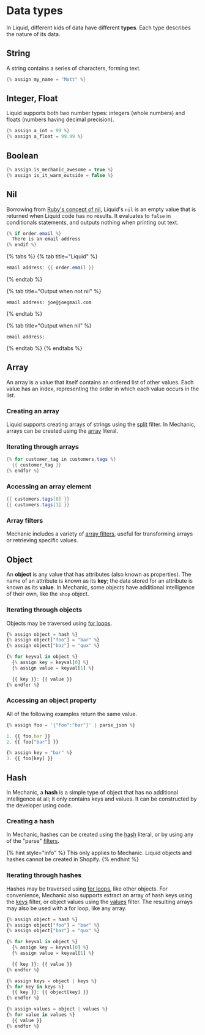 # Data types

In Liquid, different kids of data have different **types**. Each type describes the nature of its data.

## String

A string contains a series of characters, forming text.

```java
{% assign my_name = "Matt" %}
```

## Integer, Float

Liquid supports both two number types: integers \(whole numbers\) and floats \(numbers having decimal precision\).

```java
{% assign a_int = 99 %}
{% assign a_float = 99.99 %}
```

## Boolean

```java
{% assign is_mechanic_awesome = true %}
{% assign is_it_warm_outside = false %}
```

## Nil

Borrowing from [Ruby's concept of nil](https://www.rubyguides.com/2018/01/ruby-nil/), Liquid's `nil` is an empty value that is returned when Liquid code has no results. It evaluates to `false` in conditionals statements, and outputs nothing when printing out text.

```java
{% if order.email %}
  There is an email address
{% endif %}
```

{% tabs %}
{% tab title="Liquid" %}
```java
email address: {{ order.email }}
```
{% endtab %}

{% tab title="Output when not nil" %}
```text
email address: joe@joegmail.com
```
{% endtab %}

{% tab title="Output when nil" %}
```text
email address:
```
{% endtab %}
{% endtabs %}

## Array

An array is a value that itself contains an ordered list of other values. Each value has an index, representing the order in which each value occurs in the list.

### Creating an array

Liquid supports creating arrays of strings using the [split](../filters.md#split) filter. In Mechanic, arrays can be created using the [array](types.md) literal.

### Iterating through arrays

```java
{% for customer_tag in customers.tags %}
  {{ customer_tag }}
{% endfor %}
```

### Accessing an array element

```java
{{ customers.tags[0] }}
{{ customers.tags[1] }}
```

### Array filters

Mechanic includes a variety of [array filters](../filters.md#array-filters), useful for transforming arrays or retrieving specific values.

## Object

An **object** is any value that has attributes \(also known as properties\). The name of an attribute is known as its **key**; the data stored for an attribute is known as its **value**. In Mechanic, some objects have additional intelligence of their own, like the `shop` object.

### Iterating through objects

Objects may be traversed using [for loops](control-flow/iteration.md).

```javascript
{% assign object = hash %}
{% assign object["foo"] = "bar" %}
{% assign object["baz"] = "qux" %}

{% for keyval in object %}
  {% assign key = keyval[0] %}
  {% assign value = keyval[1] %}

  {{ key }}: {{ value }}
{% endfor %}
```

### Accessing an object property

All of the following examples return the same value.

```javascript
{% assign foo = '{"foo":"bar"}' | parse_json %}

1. {{ foo.bar }}
2. {{ foo["bar"] }}

{% assign key = "bar" %}
3. {{ foo[key] }}
```

## Hash

In Mechanic, a **hash** is a simple type of object that has no additional intelligence at all; it only contains keys and values. It can be constructed by the developer using code.

### Creating a hash

In Mechanic, hashes can be created using the [hash](../keyword-literals/hash.md) literal, or by using any of the "parse" [filters](../filters.md).

{% hint style="info" %}
This only applies to Mechanic. Liquid objects and hashes cannot be created in Shopify.
{% endhint %}

### Iterating through hashes

Hashes may be traversed using [for loops](control-flow/iteration.md), like other objects. For convenience, Mechanic also supports extract an array of hash keys using the [keys](../filters.md#keys) filter, or object values using the [values](../filters.md#values) filter. The resulting arrays may also be used with a for loop, like any array.

```javascript
{% assign object = hash %}
{% assign object["foo"] = "bar" %}
{% assign object["baz"] = "qux" %}

{% for keyval in object %}
  {% assign key = keyval[0] %}
  {% assign value = keyval[1] %}

  {{ key }}: {{ value }}
{% endfor %}

{% assign keys = object | keys %}
{% for key in keys %}
  {{ key }}: {{ object[key] }}
{% endfor %}

{% assign values = object | values %}
{% for value in values %}
  {{ value }}
{% endfor %}
```

